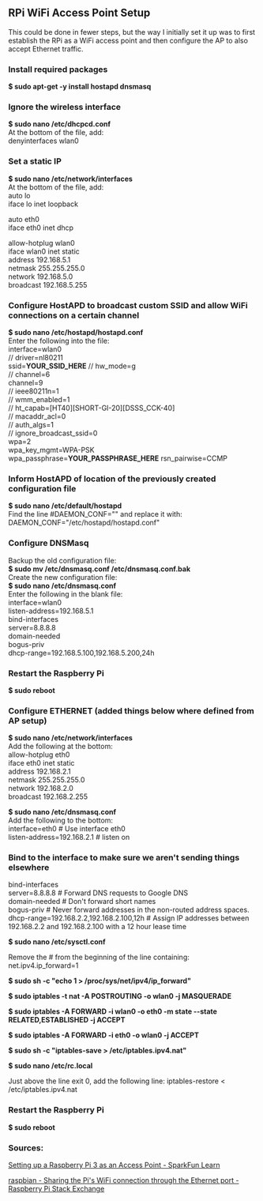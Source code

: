 ## RPi WiFi Access Point Setup  
This could be done in fewer steps, but the way I initially set it up was to first establish the RPi as a WiFi access point and then configure the AP to also accept Ethernet traffic.

### Install required packages  
**$ sudo apt-get -y install hostapd dnsmasq**  

### Ignore the wireless interface  
**$ sudo nano /etc/dhcpcd.conf**  
At the bottom of the file, add:	  
denyinterfaces wlan0  

### Set a static IP  
**$ sudo nano /etc/network/interfaces**  
At the bottom of the file, add:	  
auto lo  
iface lo inet loopback  

auto eth0  
iface eth0 inet dhcp  

allow-hotplug wlan0  
iface wlan0 inet static  
    address 192.168.5.1  
    netmask 255.255.255.0  
    network 192.168.5.0  
    broadcast 192.168.5.255

### Configure HostAPD to broadcast custom SSID and allow WiFi connections on a certain channel  
**$ sudo nano /etc/hostapd/hostapd.conf**  
Enter the following into the file:  
interface=wlan0  
//	driver=nl80211  
ssid=**YOUR_SSID_HERE** 
//	hw_mode=g  
//	channel=6  
channel=9  
//	ieee80211n=1  
//	wmm_enabled=1  
//	ht_capab=[HT40][SHORT-GI-20][DSSS_CCK-40]  
//	macaddr_acl=0  
//	auth_algs=1  
//	ignore_broadcast_ssid=0  
wpa=2  
wpa_key_mgmt=WPA-PSK  
wpa_passphrase=**YOUR_PASSPHRASE_HERE**
rsn_pairwise=CCMP  

### Inform HostAPD of location of the previously created configuration file  
**$ sudo nano /etc/default/hostapd**  
Find the line #DAEMON_CONF="" and replace it with:  DAEMON_CONF="/etc/hostapd/hostapd.conf"  

### Configure DNSMasq  
Backup the old configuration file:  
**$ sudo mv /etc/dnsmasq.conf /etc/dnsmasq.conf.bak**  
Create the new configuration file:  
**$ sudo nano /etc/dnsmasq.conf**  
Enter the following in the blank file:  
interface=wlan0   
listen-address=192.168.5.1  
bind-interfaces   
server=8.8.8.8  
domain-needed  
bogus-priv  
dhcp-range=192.168.5.100,192.168.5.200,24h  

### Restart the Raspberry Pi
**$ sudo reboot**


### Configure ETHERNET (added things below where defined from AP setup)  
**$ sudo nano /etc/network/interfaces**  
Add the following at the bottom:  
allow-hotplug eth0   
iface eth0 inet static   
address 192.168.2.1   
netmask 255.255.255.0   
network 192.168.2.0   
broadcast 192.168.2.255  

**$ sudo nano /etc/dnsmasq.conf**  
Add the following to the bottom:  
interface=eth0 # Use interface eth0     
listen-address=192.168.2.1 # listen on    
### Bind to the interface to make sure we aren't sending things elsewhere  
bind-interfaces  
server=8.8.8.8 # Forward DNS requests to Google DNS  
domain-needed # Don't forward short names  
bogus-priv  # Never forward addresses in the non-routed address spaces.   
dhcp-range=192.168.2.2,192.168.2.100,12h  # Assign IP addresses between 192.168.2.2 and 192.168.2.100 with a 12 hour lease time   

**$ sudo nano /etc/sysctl.conf**  

Remove the # from the beginning of the line containing: net.ipv4.ip_forward=1  

**$ sudo sh -c "echo 1 > /proc/sys/net/ipv4/ip_forward"**  

**$ sudo iptables -t nat -A POSTROUTING -o wlan0 -j MASQUERADE**  

**$ sudo iptables -A FORWARD -i wlan0 -o eth0 -m state --state RELATED,ESTABLISHED -j ACCEPT**  

**$ sudo iptables -A FORWARD -i eth0 -o wlan0 -j ACCEPT**  

**$ sudo sh -c "iptables-save > /etc/iptables.ipv4.nat"**  

**$ sudo nano /etc/rc.local**  

Just above the line exit 0, add the following line: 
iptables-restore < /etc/iptables.ipv4.nat

### Restart the Raspberry Pi
**$ sudo reboot**


### Sources:  
[Setting up a Raspberry Pi 3 as an Access Point - SparkFun Learn](https://learn.sparkfun.com/tutorials/setting-up-a-raspberry-pi-3-as-an-access-point/all)  

[raspbian - Sharing the Pi's WiFi connection through the Ethernet port - Raspberry Pi Stack Exchange](https://raspberrypi.stackexchange.com/questions/48307/sharing-the-pis-wifi-connection-through-the-ethernet-port)  
